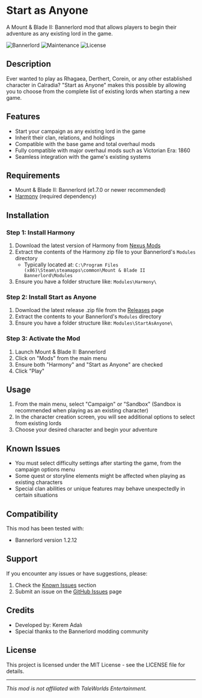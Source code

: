 # Start as Anyone

A Mount & Blade II: Bannerlord mod that allows players to begin their adventure as any existing lord in the game.

![Bannerlord](https://img.shields.io/badge/Bannerlord-1.2.12-blue.svg)
![Maintenance](https://img.shields.io/badge/Maintained-yes-green.svg)
![License](https://img.shields.io/badge/License-MIT-yellow.svg)

## Description

Ever wanted to play as Rhagaea, Derthert, Corein, or any other established character in Calradia? "Start as Anyone" makes this possible by allowing you to choose from the complete list of existing lords when starting a new game.

## Features

- Start your campaign as any existing lord in the game
- Inherit their clan, relations, and holdings
- Compatible with the base game and total overhaul mods
- Fully compatible with major overhaul mods such as Victorian Era: 1860
- Seamless integration with the game's existing systems

## Requirements

- Mount & Blade II: Bannerlord (e1.7.0 or newer recommended)
- [Harmony](https://www.nexusmods.com/mountandblade2bannerlord/mods/2006) (required dependency)

## Installation

### Step 1: Install Harmony

1. Download the latest version of Harmony from [Nexus Mods](https://www.nexusmods.com/mountandblade2bannerlord/mods/2006)
2. Extract the contents of the Harmony zip file to your Bannerlord's `Modules` directory
   - Typically located at: `C:\Program Files (x86)\Steam\steamapps\common\Mount & Blade II Bannerlord\Modules`
3. Ensure you have a folder structure like: `Modules\Harmony\`

### Step 2: Install Start as Anyone

1. Download the latest release .zip file from the [Releases](https://github.com/kerema14/StartAsAnyone/releases) page
2. Extract the contents to your Bannerlord's `Modules` directory
3. Ensure you have a folder structure like: `Modules\StartAsAnyone\`

### Step 3: Activate the Mod

1. Launch Mount & Blade II: Bannerlord
2. Click on "Mods" from the main menu
3. Ensure both "Harmony" and "Start as Anyone" are checked
4. Click "Play"

## Usage

1. From the main menu, select "Campaign" or "Sandbox" (Sandbox is recommended when playing as an existing character)
2. In the character creation screen, you will see additional options to select from existing lords
3. Choose your desired character and begin your adventure

## Known Issues

- You must select difficulty settings after starting the game, from the campaign options menu
- Some quest or storyline elements might be affected when playing as existing characters
- Special clan abilities or unique features may behave unexpectedly in certain situations

## Compatibility

This mod has been tested with:
- Bannerlord version 1.2.12


## Support

If you encounter any issues or have suggestions, please:
1. Check the [Known Issues](#known-issues) section
2. Submit an issue on the [GitHub Issues](https://github.com/kerema14/StartAsAnyone/issues) page

## Credits

- Developed by: Kerem Adalı
- Special thanks to the Bannerlord modding community

## License

This project is licensed under the MIT License - see the LICENSE file for details.

---

*This mod is not affiliated with TaleWorlds Entertainment.*
